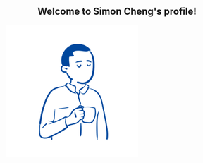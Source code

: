 <h2 align="center">Welcome to Simon Cheng's profile!</h2>
<div style="
  display:block;
  margin-left:auto;
  margin-right:auto;">
  <img src="img/profile3.svg" alt="drawing" style="
  width:300px; 
  height:300px;"/>
  </div>

<!--
**simoncheng987/simoncheng987** is a ✨ _special_ ✨ repository because its `README.md` (this file) appears on your GitHub profile.

Here are some ideas to get you started:

- 🔭 I’m currently working on ...
- 🌱 I’m currently learning ...
- 👯 I’m looking to collaborate on ...
- 🤔 I’m looking for help with ...
- 💬 Ask me about ...
- 📫 How to reach me: ...
- 😄 Pronouns: ...
- ⚡ Fun fact: ...
-->
